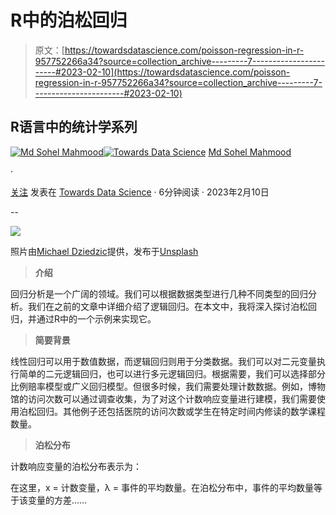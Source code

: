 # R中的泊松回归

> 原文：[https://towardsdatascience.com/poisson-regression-in-r-957752266a34?source=collection_archive---------7-----------------------#2023-02-10](https://towardsdatascience.com/poisson-regression-in-r-957752266a34?source=collection_archive---------7-----------------------#2023-02-10)

## R语言中的统计学系列

[](https://mdsohel-mahmood.medium.com/?source=post_page-----957752266a34--------------------------------)[![Md Sohel Mahmood](../Images/7819fed767baf023a725a47050c08f7b.png)](https://mdsohel-mahmood.medium.com/?source=post_page-----957752266a34--------------------------------)[](https://towardsdatascience.com/?source=post_page-----957752266a34--------------------------------)[![Towards Data Science](../Images/a6ff2676ffcc0c7aad8aaf1d79379785.png)](https://towardsdatascience.com/?source=post_page-----957752266a34--------------------------------) [Md Sohel Mahmood](https://mdsohel-mahmood.medium.com/?source=post_page-----957752266a34--------------------------------)

·

[关注](https://medium.com/m/signin?actionUrl=https%3A%2F%2Fmedium.com%2F_%2Fsubscribe%2Fuser%2Fd4a38d280273&operation=register&redirect=https%3A%2F%2Ftowardsdatascience.com%2Fpoisson-regression-in-r-957752266a34&user=Md+Sohel+Mahmood&userId=d4a38d280273&source=post_page-d4a38d280273----957752266a34---------------------post_header-----------) 发表在 [Towards Data Science](https://towardsdatascience.com/?source=post_page-----957752266a34--------------------------------) · 6分钟阅读 · 2023年2月10日[](https://medium.com/m/signin?actionUrl=https%3A%2F%2Fmedium.com%2F_%2Fvote%2Ftowards-data-science%2F957752266a34&operation=register&redirect=https%3A%2F%2Ftowardsdatascience.com%2Fpoisson-regression-in-r-957752266a34&user=Md+Sohel+Mahmood&userId=d4a38d280273&source=-----957752266a34---------------------clap_footer-----------)

--

[](https://medium.com/m/signin?actionUrl=https%3A%2F%2Fmedium.com%2F_%2Fbookmark%2Fp%2F957752266a34&operation=register&redirect=https%3A%2F%2Ftowardsdatascience.com%2Fpoisson-regression-in-r-957752266a34&source=-----957752266a34---------------------bookmark_footer-----------)![](../Images/a5a246e4298f189f0d3c16a11253c2d4.png)

照片由[Michael Dziedzic](https://unsplash.com/@lazycreekimages?utm_source=unsplash&utm_medium=referral&utm_content=creditCopyText)提供，发布于[Unsplash](https://unsplash.com/photos/ir5gC4hlqT0?utm_source=unsplash&utm_medium=referral&utm_content=creditCopyText)

> **介绍**

回归分析是一个广阔的领域。我们可以根据数据类型进行几种不同类型的回归分析。我们在之前的文章中详细介绍了逻辑回归。在本文中，我将深入探讨泊松回归，并通过R中的一个示例来实现它。

> **简要背景**

线性回归可以用于数值数据，而逻辑回归则用于分类数据。我们可以对二元变量执行简单的二元逻辑回归，也可以进行多元逻辑回归。根据需要，我们可以选择部分比例赔率模型或广义回归模型。但很多时候，我们需要处理计数数据。例如，博物馆的访问次数可以通过调查收集，为了对这个计数响应变量进行建模，我们需要使用泊松回归。其他例子还包括医院的访问次数或学生在特定时间内修读的数学课程数量。

> **泊松分布**

计数响应变量的泊松分布表示为：

在这里，x = 计数变量，λ = 事件的平均数量。在泊松分布中，事件的平均数量等于该变量的方差……
